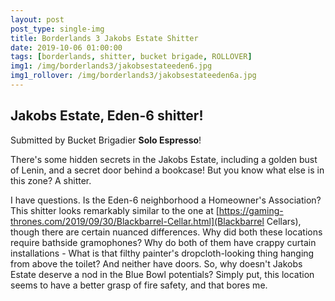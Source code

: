 ```yaml
---
layout: post
post_type: single-img
title: Borderlands 3 Jakobs Estate Shitter
date: 2019-10-06 01:00:00
tags: [borderlands, shitter, bucket brigade, ROLLOVER]
img1: /img/borderlands3/jakobsestateeden6.jpg
img1_rollover: /img/borderlands3/jakobsestateeden6a.jpg
---
```

## Jakobs Estate, Eden-6 shitter!

Submitted by Bucket Brigadier **Solo Espresso**!

There's some hidden secrets in the Jakobs Estate, including a golden bust of Lenin, and a secret door behind a bookcase! But you know what else is in this zone? A shitter.

I have questions. Is the Eden-6 neighborhood a Homeowner's Association? This shitter looks remarkably similar to the one at [https://gaming-thrones.com/2019/09/30/Blackbarrel-Cellar.html](Blackbarrel Cellars), though there are certain nuanced differences. Why did both these locations require bathside gramophones? Why do both of them have crappy curtain installations - What is that filthy painter's dropcloth-looking thing hanging from above the toilet? And neither have doors. So, why doesn't Jakobs Estate deserve a nod in the Blue Bowl potentials? Simply put, this location seems to have a better grasp of fire safety, and that bores me. 
